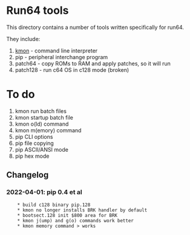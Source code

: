 # Run64 tools

This directory contains a number of tools written specifically for run64.

They include:

1. [kmon](../docs/kmon.md) - command line interpreter
1. pip - peripheral interchange program        
1. patch64 - copy ROMs to RAM and apply patches, so it will run
1. patch128 - run c64 OS in c128 mode (broken)

# To do
1. kmon run batch files
1. kmon startup batch file 
1. kmon o(ld) command
1. kmon m(emory) command
1. pip CLI options
1. pip file copying
1. pip ASCII/ANSI mode
1. pip hex mode

## Changelog

### 2022-04-01: pip 0.4 et al
        * build c128 binary pip.128
        * kmon no longer installs BRK handler by default
        * bootsect.128 init $800 area for BRK
        * kmon j(ump) and g(o) commands work better
        * kmon memory command > works

